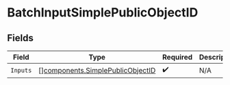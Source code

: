 # BatchInputSimplePublicObjectID


## Fields

| Field                                                                                | Type                                                                                 | Required                                                                             | Description                                                                          |
| ------------------------------------------------------------------------------------ | ------------------------------------------------------------------------------------ | ------------------------------------------------------------------------------------ | ------------------------------------------------------------------------------------ |
| `Inputs`                                                                             | [][components.SimplePublicObjectID](../../models/components/simplepublicobjectid.md) | :heavy_check_mark:                                                                   | N/A                                                                                  |